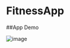 # FitnessApp

##App Demo


![image](https://github.com/Sanket1909/Fitness-Arena/blob/master/FitnessArena/Assets.xcassets/Fitness%20App.gif)
